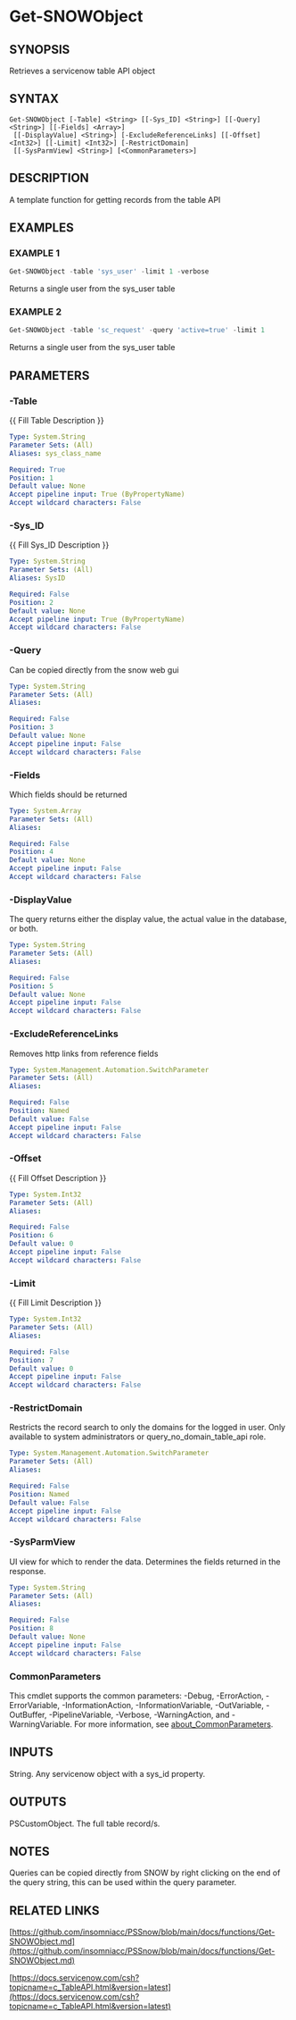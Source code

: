 ﻿---
external help file: PSSnow-help.xml
Module Name: PSSnow
online version: docs/functions/Get-SNOWObject.md
schema: 2.0.0
---

# Get-SNOWObject

## SYNOPSIS
Retrieves a servicenow table API object

## SYNTAX

```
Get-SNOWObject [-Table] <String> [[-Sys_ID] <String>] [[-Query] <String>] [[-Fields] <Array>]
 [[-DisplayValue] <String>] [-ExcludeReferenceLinks] [[-Offset] <Int32>] [[-Limit] <Int32>] [-RestrictDomain]
 [[-SysParmView] <String>] [<CommonParameters>]
```

## DESCRIPTION
A template function for getting records from the table API

## EXAMPLES

### EXAMPLE 1
```powershell
Get-SNOWObject -table 'sys_user' -limit 1 -verbose
```

Returns a single user from the sys_user table

### EXAMPLE 2
```powershell
Get-SNOWObject -table 'sc_request' -query 'active=true' -limit 1
```

Returns a single user from the sys_user table

## PARAMETERS

### -Table
{{ Fill Table Description }}

```yaml
Type: System.String
Parameter Sets: (All)
Aliases: sys_class_name

Required: True
Position: 1
Default value: None
Accept pipeline input: True (ByPropertyName)
Accept wildcard characters: False
```

### -Sys_ID
{{ Fill Sys_ID Description }}

```yaml
Type: System.String
Parameter Sets: (All)
Aliases: SysID

Required: False
Position: 2
Default value: None
Accept pipeline input: True (ByPropertyName)
Accept wildcard characters: False
```

### -Query
Can be copied directly from the snow web gui

```yaml
Type: System.String
Parameter Sets: (All)
Aliases:

Required: False
Position: 3
Default value: None
Accept pipeline input: False
Accept wildcard characters: False
```

### -Fields
Which fields should be returned

```yaml
Type: System.Array
Parameter Sets: (All)
Aliases:

Required: False
Position: 4
Default value: None
Accept pipeline input: False
Accept wildcard characters: False
```

### -DisplayValue
The query returns either the display value, the actual value in the database, or both.

```yaml
Type: System.String
Parameter Sets: (All)
Aliases:

Required: False
Position: 5
Default value: None
Accept pipeline input: False
Accept wildcard characters: False
```

### -ExcludeReferenceLinks
Removes http links from reference fields

```yaml
Type: System.Management.Automation.SwitchParameter
Parameter Sets: (All)
Aliases:

Required: False
Position: Named
Default value: False
Accept pipeline input: False
Accept wildcard characters: False
```

### -Offset
{{ Fill Offset Description }}

```yaml
Type: System.Int32
Parameter Sets: (All)
Aliases:

Required: False
Position: 6
Default value: 0
Accept pipeline input: False
Accept wildcard characters: False
```

### -Limit
{{ Fill Limit Description }}

```yaml
Type: System.Int32
Parameter Sets: (All)
Aliases:

Required: False
Position: 7
Default value: 0
Accept pipeline input: False
Accept wildcard characters: False
```

### -RestrictDomain
Restricts the record search to only the domains for the logged in user.
Only available to system administrators or query_no_domain_table_api role.

```yaml
Type: System.Management.Automation.SwitchParameter
Parameter Sets: (All)
Aliases:

Required: False
Position: Named
Default value: False
Accept pipeline input: False
Accept wildcard characters: False
```

### -SysParmView
UI view for which to render the data.
Determines the fields returned in the response.

```yaml
Type: System.String
Parameter Sets: (All)
Aliases:

Required: False
Position: 8
Default value: None
Accept pipeline input: False
Accept wildcard characters: False
```

### CommonParameters
This cmdlet supports the common parameters: -Debug, -ErrorAction, -ErrorVariable, -InformationAction, -InformationVariable, -OutVariable, -OutBuffer, -PipelineVariable, -Verbose, -WarningAction, and -WarningVariable. For more information, see [about_CommonParameters](http://go.microsoft.com/fwlink/?LinkID=113216).

## INPUTS

String. Any servicenow object with a sys_id property.
## OUTPUTS

PSCustomObject. The full table record/s.
## NOTES
Queries can be copied directly from SNOW by right clicking on the end of the query string, this can be used within the query parameter.

## RELATED LINKS

[https://github.com/insomniacc/PSSnow/blob/main/docs/functions/Get-SNOWObject.md](https://github.com/insomniacc/PSSnow/blob/main/docs/functions/Get-SNOWObject.md)

[https://docs.servicenow.com/csh?topicname=c_TableAPI.html&version=latest](https://docs.servicenow.com/csh?topicname=c_TableAPI.html&version=latest)


